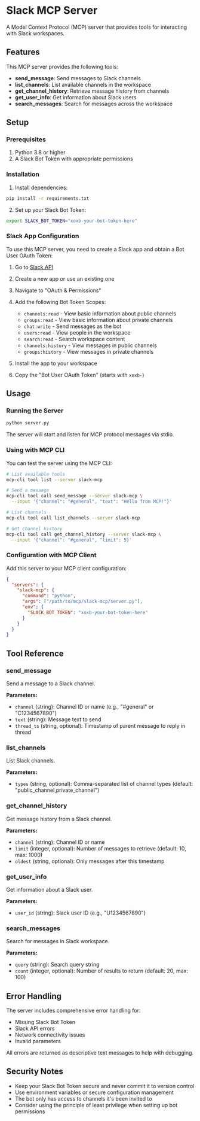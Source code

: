 # Slack MCP Server

A Model Context Protocol (MCP) server that provides tools for interacting
with Slack workspaces.

## Features

This MCP server provides the following tools:

- **send_message**: Send messages to Slack channels
- **list_channels**: List available channels in the workspace
- **get_channel_history**: Retrieve message history from channels
- **get_user_info**: Get information about Slack users
- **search_messages**: Search for messages across the workspace

## Setup

### Prerequisites

1. Python 3.8 or higher
2. A Slack Bot Token with appropriate permissions

### Installation

1. Install dependencies:

```bash
pip install -r requirements.txt
```

2. Set up your Slack Bot Token:

```bash
export SLACK_BOT_TOKEN="xoxb-your-bot-token-here"
```

### Slack App Configuration

To use this MCP server, you need to create a Slack app and obtain a Bot
User OAuth Token:

1. Go to [Slack API](https://api.slack.com/apps)
2. Create a new app or use an existing one
3. Navigate to "OAuth & Permissions"
4. Add the following Bot Token Scopes:
   - `channels:read` - View basic information about public channels
   - `groups:read` - View basic information about private channels
   - `chat:write` - Send messages as the bot
   - `users:read` - View people in the workspace
   - `search:read` - Search workspace content
   - `channels:history` - View messages in public channels
   - `groups:history` - View messages in private channels

5. Install the app to your workspace
6. Copy the "Bot User OAuth Token" (starts with `xoxb-`)

## Usage

### Running the Server

```bash
python server.py
```

The server will start and listen for MCP protocol messages via stdio.

### Using with MCP CLI

You can test the server using the MCP CLI:

```bash
# List available tools
mcp-cli tool list --server slack-mcp

# Send a message
mcp-cli tool call send_message --server slack-mcp \
  --input '{"channel": "#general", "text": "Hello from MCP!"}'

# List channels
mcp-cli tool call list_channels --server slack-mcp

# Get channel history
mcp-cli tool call get_channel_history --server slack-mcp \
  --input '{"channel": "#general", "limit": 5}'
```

### Configuration with MCP Client

Add this server to your MCP client configuration:

```json
{
  "servers": {
    "slack-mcp": {
      "command": "python",
      "args": ["/path/to/mcp/slack-mcp/server.py"],
      "env": {
        "SLACK_BOT_TOKEN": "xoxb-your-bot-token-here"
      }
    }
  }
}
```

## Tool Reference

### send_message

Send a message to a Slack channel.

**Parameters:**

- `channel` (string): Channel ID or name (e.g., "#general" or "C1234567890")
- `text` (string): Message text to send
- `thread_ts` (string, optional): Timestamp of parent message to reply in thread

### list_channels

List Slack channels.

**Parameters:**

- `types` (string, optional): Comma-separated list of channel types
  (default: "public_channel,private_channel")

### get_channel_history

Get message history from a Slack channel.

**Parameters:**

- `channel` (string): Channel ID or name
- `limit` (integer, optional): Number of messages to retrieve
  (default: 10, max: 1000)
- `oldest` (string, optional): Only messages after this timestamp

### get_user_info

Get information about a Slack user.

**Parameters:**

- `user_id` (string): Slack user ID (e.g., "U1234567890")

### search_messages

Search for messages in Slack workspace.

**Parameters:**

- `query` (string): Search query string
- `count` (integer, optional): Number of results to return (default: 20, max: 100)

## Error Handling

The server includes comprehensive error handling for:

- Missing Slack Bot Token
- Slack API errors
- Network connectivity issues
- Invalid parameters

All errors are returned as descriptive text messages to help with debugging.

## Security Notes

- Keep your Slack Bot Token secure and never commit it to version control
- Use environment variables or secure configuration management
- The bot only has access to channels it's been invited to
- Consider using the principle of least privilege when setting up bot permissions
